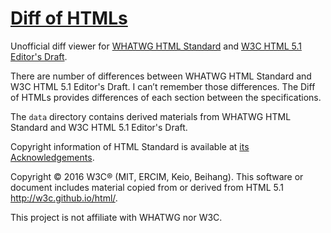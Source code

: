 # [Diff of HTMLs]

Unofficial diff viewer for [WHATWG HTML Standard] and [W3C HTML 5.1 Editor's Draft].


There are number of differences between WHATWG HTML Standard and W3C HTML 5.1 Editor's Draft. I can’t remember those differences. The Diff of HTMLs provides differences of each section between the specifications. 

[Diff of HTMLs]: http://diffofhtmls.herokuapp.com/
[WHATWG HTML Standard]: https://html.spec.whatwg.org/multipage/
[W3C HTML 5.1 Editor's Draft]: https://w3c.github.io/html/

The `data` directory contains derived materials from WHATWG HTML Standard and W3C HTML 5.1 Editor's Draft.

Copyright information of HTML Standard is available at [its Acknowledgements](https://html.spec.whatwg.org/multipage/acknowledgements.html).

Copyright © 2016 W3C® (MIT, ERCIM, Keio, Beihang). This software or document includes material copied from or derived from HTML 5.1 http://w3c.github.io/html/.

This project is not affiliate with WHATWG nor W3C.
